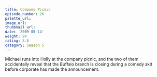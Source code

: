 ```yaml
---
title: Company Picnic
episode_number: 26
palette_url: 
image_url: 
thumbnail_url: 
date: '2009-05-14'
weight: 94
rating: 8.8
category: Season 5
---
```


Michael runs into Holly at the company picnic, and the two of them accidentally reveal that the Buffalo branch is closing during a comedy skit before corporate has made the announcement.